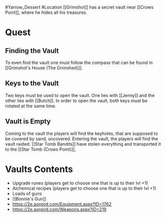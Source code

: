 #Yarrow_Dessert #Location 
[[Grimshot]] has a secret vault near [[Crows Point]], where he hides all his treasures.
# Quest
## Finding the Vault
To even find the vault one must follow the compass that can be found in [[Grimshot's House (The Grimshed)]].
## Keys to the Vault
Two keys must be used to open the vault. One lies with [[Jenny]] and the other lies with [[Butch]]. In order to open the vault, both keys must be rotated at the same time.
## Vault is Empty
Coming to the vault the players will find the keyholes, that are supposed to be covered by sand, uncovered. Entering the vault, the players will find the vault raided. [[Star Tomb Bandits]] have stolen everything and transported it to the [[Star Tomb (Crows Point)]],
# Vaults Contents
- Upgrade runes (players get to choose one that is up to their lvl +1)
- Alchemical recipes (players get to choose one that is up to their lvl +1)
- Loads of guns
- [[Bonnie's Gun]]
- https://2e.aonprd.com/Equipment.aspx?ID=1762
- https://2e.aonprd.com/Weapons.aspx?ID=219